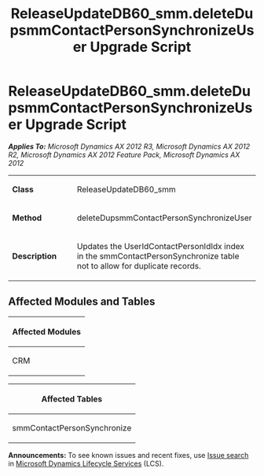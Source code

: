 ﻿---
title: ReleaseUpdateDB60_smm.deleteDupsmmContactPersonSynchronizeUser Upgrade Script
TOCTitle: ReleaseUpdateDB60_smm.deleteDupsmmContactPersonSynchronizeUser Upgrade Script
ms:assetid: 2c171267-f817-645f-ce03-fa43e1de1b2d
ms:mtpsurl: https://msdn.microsoft.com/en-us/library/JJ735957(v=AX.60)
ms:contentKeyID: 49707374
ms.date: 05/18/2015
mtps_version: v=AX.60
---

# ReleaseUpdateDB60\_smm.deleteDupsmmContactPersonSynchronizeUser Upgrade Script 


_**Applies To:** Microsoft Dynamics AX 2012 R3, Microsoft Dynamics AX 2012 R2, Microsoft Dynamics AX 2012 Feature Pack, Microsoft Dynamics AX 2012_

<table>
<colgroup>
<col style="width: 50%" />
<col style="width: 50%" />
</colgroup>
<tbody>
<tr class="odd">
<td><p><strong>Class</strong></p></td>
<td><p>ReleaseUpdateDB60_smm</p></td>
</tr>
<tr class="even">
<td><p><strong>Method</strong></p></td>
<td><p>deleteDupsmmContactPersonSynchronizeUser</p></td>
</tr>
<tr class="odd">
<td><p><strong>Description</strong></p></td>
<td><p>Updates the UserIdContactPersonIdIdx index in the smmContactPersonSynchronize table not to allow for duplicate records.</p></td>
</tr>
</tbody>
</table>


## Affected Modules and Tables

<table>
<colgroup>
<col style="width: 100%" />
</colgroup>
<thead>
<tr class="header">
<th><p>Affected Modules</p></th>
</tr>
</thead>
<tbody>
<tr class="odd">
<td><p>CRM</p></td>
</tr>
</tbody>
</table>


<table>
<colgroup>
<col style="width: 100%" />
</colgroup>
<thead>
<tr class="header">
<th><p>Affected Tables</p></th>
</tr>
</thead>
<tbody>
<tr class="odd">
<td><p>smmContactPersonSynchronize</p></td>
</tr>
</tbody>
</table>

  
**Announcements:** To see known issues and recent fixes, use [Issue search](http://go.microsoft.com/fwlink/?linkid=389258) in [Microsoft Dynamics Lifecycle Services](http://go.microsoft.com/fwlink/?linkid=306505) (LCS).

